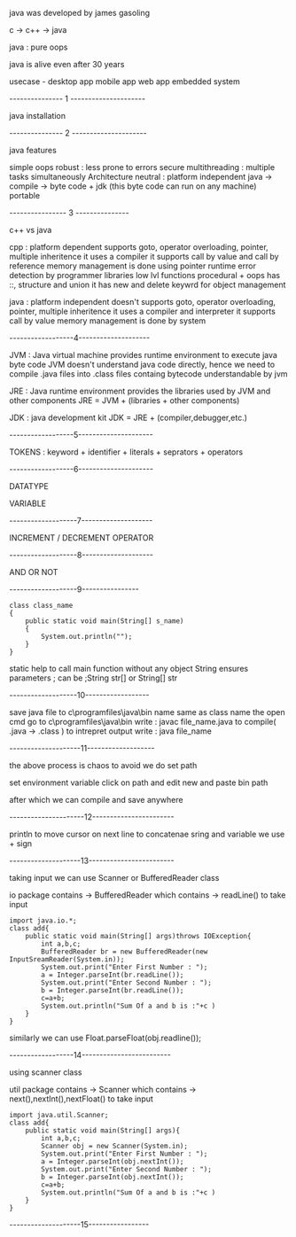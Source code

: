 java was developed by james gasoling

c -> c++ -> java

java : pure oops

java is alive even after 30 years

usecase -
desktop app
mobile app
web app
embedded system

--------------- 1 ---------------------

java installation

--------------- 2 ---------------------

java features

simple
oops
robust : less prone to errors
secure
multithreading : multiple tasks simultaneously
Architecture neutral : platform independent
java -> compile -> byte code + jdk (this byte code can run on any machine)
portable

---------------- 3 ---------------

c++ vs java

cpp : 
platform dependent
supports goto, operator overloading, pointer, multiple inheritence
it uses a compiler
it supports call by value and call by reference
memory management is done using pointer
runtime error detection by programmer
libraries low lvl functions
procedural + oops
has ::, structure and union
it has new and delete keywrd for object management

java : 
platform independent
doesn't supports goto, operator overloading, pointer, multiple inheritence
it uses a compiler and interpreter
it supports call by value
memory management is done by system

------------------4--------------------

JVM : 
Java virtual machine provides runtime environment to execute java byte code
JVM doesn't understand java code directly,
hence we need to compile .java files into .class files containg bytecode understandable by jvm

JRE : 
Java runtime environment provides the libraries used by JVM and other components
JRE = JVM + (libraries + other components)

JDK :
java development kit 
JDK = JRE + (compiler,debugger,etc.)

------------------5---------------------

TOKENS : keyword + identifier + literals + seprators + operators

------------------6---------------------

DATATYPE

VARIABLE

-------------------7--------------------

INCREMENT / DECREMENT OPERATOR

-------------------8--------------------

AND OR NOT

-------------------9----------------

    class class_name
    {
        public static void main(String[] s_name)
        {
            System.out.println("");
        }
    }

static help to call main function without any object
String ensures parameters ; can be ;String str[] or String[] str

-------------------10------------------

save java file to c\programfiles\java\bin
name same as class name
the open cmd go to c\programfiles\java\bin
write : javac file_name.java to compile( .java -> .class )
to intrepret output write : java file_name

--------------------11-------------------

the above process is chaos
to avoid we do set path

set environment variable 
click on path and edit
new and paste bin path

after which we can compile and save anywhere

---------------------12-----------------------

println to move cursor on next line
to concatenae sring and variable we use + sign

--------------------13------------------------

taking input
we can use Scanner or BufferedReader class

io package contains -> BufferedReader which contains -> readLine() to take input

    import java.io.*;
    class add{
        public static void main(String[] args)throws IOException{
            int a,b,c;
            BufferedReader br = new BufferedReader(new InputSreamReader(System.in));
            System.out.print("Enter First Number : ");
            a = Integer.parseInt(br.readLine());
            System.out.print("Enter Second Number : ");
            b = Integer.parseInt(br.readLine());
            c=a+b;
            System.out.println("Sum Of a and b is :"+c )
        }
    }
 
similarly we can use 
    Float.parseFloat(obj.readline());

------------------14-------------------------

using scanner class

util package contains -> Scanner which contains -> next(),nextInt(),nextFloat() to take input


    import java.util.Scanner;
    class add{
        public static void main(String[] args){
            int a,b,c;
            Scanner obj = new Scanner(System.in);
            System.out.print("Enter First Number : ");
            a = Integer.parseInt(obj.nextInt());
            System.out.print("Enter Second Number : ");
            b = Integer.parseInt(obj.nextInt());
            c=a+b;
            System.out.println("Sum Of a and b is :"+c )
        }
    }

--------------------15-----------------


